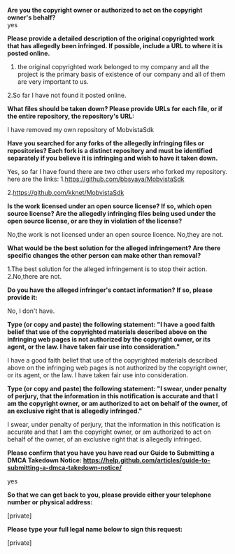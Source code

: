 **Are you the copyright owner or authorized to act on the copyright owner's behalf?**  
yes

**Please provide a detailed description of the original copyrighted work that has allegedly been infringed. If possible, include a URL to where it is posted online.**  
1. the original copyrighted work belonged to my company and all the project is the primary basis of existence of our company and all of them are very important to us.

2.So far I have not found it posted online.

**What files should be taken down? Please provide URLs for each file, or if the entire repository, the repository's URL:**  

I have removed my own repository of MobvistaSdk

**Have you searched for any forks of the allegedly infringing files or repositories? Each fork is a distinct repository and must be identified separately if you believe it is infringing and wish to have it taken down.**

Yes, so far I have found there are two other users who forked my repository.
here are the links:
1.https://github.com/bbsyaya/MobvistaSdk

2.https://github.com/kknet/MobvistaSdk

**Is the work licensed under an open source license? If so, which open source license? Are the allegedly infringing files being used under the open source license, or are they in violation of the license?**

No,the work is not licensed under an open source licence.
No,they are not.

**What would be the best solution for the alleged infringement? Are there specific changes the other person can make other than removal?**

1.The best solution for the alleged infringement is to stop their action.
2.No,there are not.

**Do you have the alleged infringer's contact information? If so, please provide it:**

No, I don't have.

**Type (or copy and paste) the following statement: "I have a good faith belief that use of the copyrighted materials described above on the infringing web pages is not authorized by the copyright owner, or its agent, or the law. I have taken fair use into consideration."**

I have a good faith belief that use of the copyrighted materials described above on the infringing web pages is not authorized by the copyright owner, or its agent, or the law. I have taken fair use into consideration.

**Type (or copy and paste) the following statement: "I swear, under penalty of perjury, that the information in this notification is accurate and that I am the copyright owner, or am authorized to act on behalf of the owner, of an exclusive right that is allegedly infringed."**

I swear, under penalty of perjury, that the information in this notification is accurate and that I am the copyright owner, or am authorized to act on behalf of the owner, of an exclusive right that is allegedly infringed.

**Please confirm that you have you have read our Guide to Submitting a DMCA Takedown Notice: https://help.github.com/articles/guide-to-submitting-a-dmca-takedown-notice/**

yes

**So that we can get back to you, please provide either your telephone number or physical address:**

[private]

**Please type your full legal name below to sign this request:**

[private]
